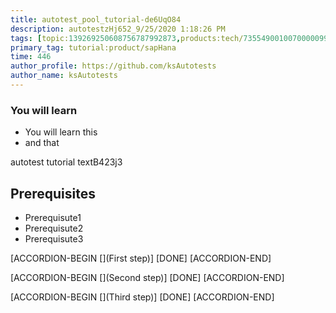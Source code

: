 ```yaml
---
title: autotest_pool_tutorial-de6UqO84
description: autotestzHj652_9/25/2020 1:18:26 PM
tags: [topic:139269250608756787992873,products:tech/73554900100700000996,tutorial:experience/advanced]
primary_tag: tutorial:product/sapHana
time: 446
author_profile: https://github.com/ksAutotests
author_name: ksAutotests
---
```

### You will learn
- You will learn this
- and that

autotest tutorial textB423j3

## Prerequisites
- Prerequisute1
- Prerequisute2
- Prerequisute3

[ACCORDION-BEGIN [](First step)]
[DONE]
[ACCORDION-END]

[ACCORDION-BEGIN [](Second step)]
[DONE]
[ACCORDION-END]

[ACCORDION-BEGIN [](Third step)]
[DONE]
[ACCORDION-END]

